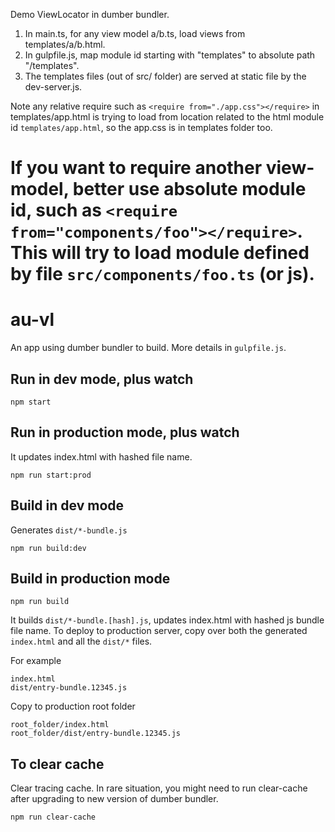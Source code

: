 Demo ViewLocator in dumber bundler.
1. In main.ts, for any view model a/b.ts, load views from templates/a/b.html.
2. In gulpfile.js, map module id starting with "templates" to absolute path "/templates".
3. The templates files (out of src/ folder) are served at static file by the dev-server.js.

Note any relative require such as `<require from="./app.css"></require>` in templates/app.html is trying to load from location related to the html module id `templates/app.html`, so the app.css is in templates folder too.

If you want to require another view-model, better use absolute module id, such as `<require from="components/foo"></require>`. This will try to load module defined by file `src/components/foo.ts` (or js).
=====
# au-vl

An app using dumber bundler to build. More details in `gulpfile.js`.

## Run in dev mode, plus watch

    npm start

## Run in production mode, plus watch

It updates index.html with hashed file name.

    npm run start:prod

## Build in dev mode

Generates `dist/*-bundle.js`

    npm run build:dev

## Build in production mode

    npm run build

It builds `dist/*-bundle.[hash].js`, updates index.html with hashed js bundle file name. To deploy to production server, copy over both the generated `index.html` and all the `dist/*` files.

For example
```
index.html
dist/entry-bundle.12345.js
```
Copy to production root folder
```
root_folder/index.html
root_folder/dist/entry-bundle.12345.js
```
## To clear cache

Clear tracing cache. In rare situation, you might need to run clear-cache after upgrading to new version of dumber bundler.

    npm run clear-cache



